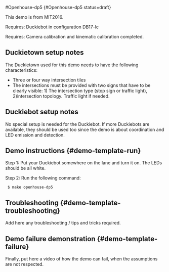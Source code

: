 #Openhouse-dp5 {#Openhouse-dp5 status=draft}  

This demo is from MIT2016.

<div class='requirements' markdown="1">

Requires: Duckiebot in configuration DB17-lc

Requires: Camera calibration and kinematic calibration completed.

</div>


## Duckietown setup notes

The Duckietown used for this demo needs to have the following characteristics:

* Three or four way intersection tiles
* The intersections must be provided with two signs that have to be clearly visible: 1) The intersection type (stop sign or traffic light), 2)intersection topology. Traffic light if needed.


## Duckiebot setup notes

No special setup is needed for the Duckiebot. If more Duckiebots are available, they should be used too since the demo is about coordination and LED emission and detection.


## Demo instructions {#demo-template-run}


Step 1: Put your Duckiebot somewhere on the lane and turn it on. The LEDs should be all white.

Step 2: Run the following command:


     $ make openhouse-dp5




## Troubleshooting {#demo-template-troubleshooting}

Add here any troubleshooting / tips and tricks required.

## Demo failure demonstration {#demo-template-failure}

Finally, put here a video of how the demo can fail, when the assumptions are not respected.
